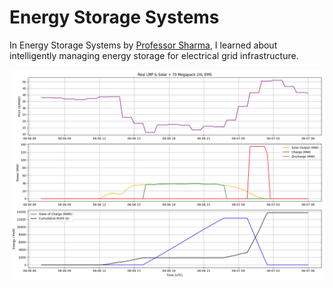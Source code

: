 # Energy Storage Systems
In Energy Storage Systems by [Professor Sharma](https://scholar.google.com/citations?user=2wMp1OwAAAAJ&hl=en), I learned about intelligently managing energy storage for electrical grid infrastructure.

<img src="Outputs/Threshold/70packs.png"/>

